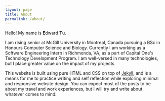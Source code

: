 ```yaml
---
layout: page
title: About
permalink: /about/
---
```


Hello! My name is **E**dward **T**u.

I am rising senior at McGill University in Montreal, Canada pursuing a BSc in Honours Computer Science and Biology. Currently I am working as a Software Engineering Intern in Richmonda, VA, as a part of Capital One's Technology Development Program. I am well-versed in many technologies, but I place greater value on the impact of my projects.

This website is built using pure HTML and CSS on top of [Jekyll](https://jekyllrb.com/), and is a means for me to practice writing and self reflection while exploring minimal and responsive website design. You can expect most of the posts to be about my travel and work experiences, but I will try and write about whatever comes to mind.